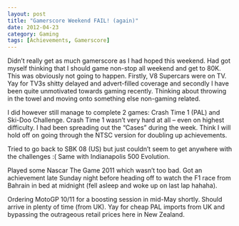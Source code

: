 ```yaml
---
layout: post
title: "Gamerscore Weekend FAIL! (again)"
date: 2012-04-23
category: Gaming
tags: [Achievements, Gamerscore]
---
```


Didn’t really get as much gamerscore as I had hoped this weekend.
Had got myself thinking that I should game non-stop all weekend and get to 80K.
This was obviously not going to happen.
Firstly, V8 Supercars were on TV. Yay for TV3s shitty delayed and advert-filled coverage and secondly I have been quite unmotivated towards gaming recently.
Thinking about throwing in the towel and moving onto something else non-gaming related.

I did however still manage to complete 2 games: Crash Time 1 (PAL) and Ski-Doo Challenge.
Crash Time 1 wasn’t very hard at all – even on highest difficulty. I had been spreading out the “Cases” during the week.
Think I will hold off on going through the NTSC version for doubling up achievements.

Tried to go back to SBK 08 (US) but just couldn’t seem to get anywhere with the challenges :(
Same with Indianapolis 500 Evolution.

Played some Nascar The Game 2011 which wasn’t too bad.
Got an achievement late Sunday night before heading off to watch the F1 race from Bahrain in bed at midnight (fell asleep and woke up on last lap hahaha).

Ordering MotoGP 10/11 for a boosting session in mid-May shortly. Should arrive in plenty of time (from UK).
Yay for cheap PAL imports from UK and bypassing the outrageous retail prices here in New Zealand.